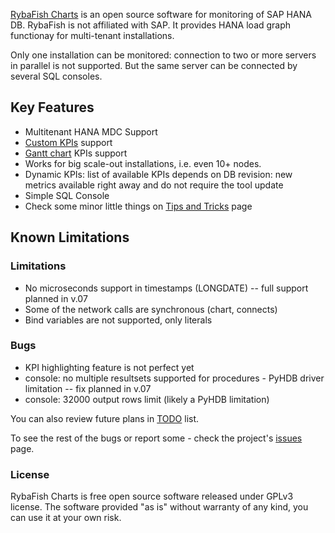[RybaFish Charts](/) is an open source software for monitoring of SAP HANA DB. RybaFish is not affiliated with SAP. It provides HANA load graph functionay for multi-tenant installations.

Only one installation can be monitored: connection to two or more servers in parallel is not supported. But the same server can be connected by several SQL consoles.

## Key Features
* Multitenant HANA MDC Support
* [Custom KPIs](/customKPI) support
* [Gantt chart](/customKPIgantt) KPIs support
* Works for big scale-out installations, i.e. even 10+ nodes.
* Dynamic KPIs: list of available KPIs depends on DB revision: new metrics available right away and do not require the tool update
* Simple SQL Console
* Check some minor little things on [Tips and Tricks](/tips) page

## Known Limitations
### Limitations
* No microseconds support in timestamps (LONGDATE) -- full support planned in v.07
* Some of the network calls are synchronous (chart, connects)
* Bind variables are not supported, only literals

### Bugs
* KPI highlighting feature is not perfect yet
* console: no multiple resultsets supported for procedures - PyHDB driver limitation -- fix planned in v.07
* console: 32000 output rows limit (likely a PyHDB limitation)

You can also review future plans in [TODO](/todo) list.

To see the rest of the bugs or report some - check the project's [issues](https://github.com/rybafish/rybafish/issues) page.

### License
RybaFish Charts is free open source software released under GPLv3 license. The software provided "as is" without warranty of any kind, you can use it at your own risk.
